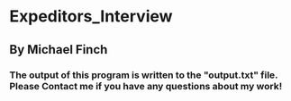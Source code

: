 # Expeditors_Interview 
## By Michael Finch 

### The output of this program is written to the "output.txt" file. Please Contact me if you have any questions about my work! 
